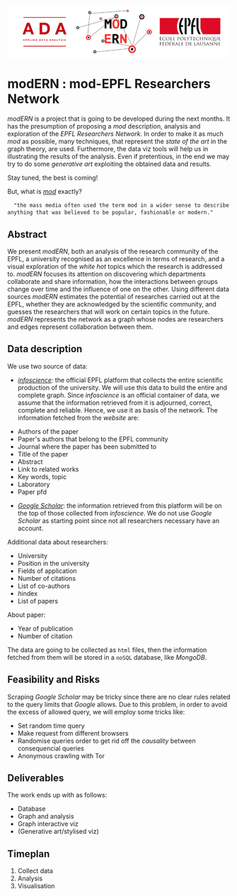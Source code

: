 ![alt text](Images/logo_merge.png "Logo Title Text 1")


# modERN : mod-EPFL Researchers Network

*modERN* is a project that is going to be developed during the next months. It has the presumption of proposing a *mod* description, 
analysis and exploration of the *EPFL Researchers Network*. In order to make it as much *mod* as possible, many techniques, 
that represent the *state of the art* in the graph theory, are used. Furthermore, the data viz tools will help us in illustrating 
the results of the analysis. Even if pretentious, in the end we may try to do some *generative art* exploiting the obtained data and results.


Stay tuned, the best is coming!

But, what is [*mod*](https://en.wikipedia.org/wiki/Mod_(subculture)) exactly?

      "the mass media often used the term mod in a wider sense to describe anything that was believed to be popular, fashionable or modern."


## Abstract

We present *modERN*, both an analysis of the research community of the EPFL, a university recognised as an excellence in terms of research, 
and a visual exploration of the *white hot* topics which the research is addressed to. *modERN* focuses its attention on discovering which 
departments collaborate and share information, how the interactions between groups change over time and the influence of one on the other. 
Using different data sources *modERN* estimates the potential of researches carried out at the EPFL, 
whether they are acknowledged by the scientific community, and guesses the researchers that will work on certain topics in the future. 
*modERN* represents the network as a graph whose nodes are researchers and edges represent collaboration between them.

## Data description

We use two source of data:

* [*infoscience*](https://infoscience.epfl.ch/collection/Infoscience/Research?ln=en): the official EPFL platform that collects
 the entire scientific production of the university. We will use this data to build the entire and complete graph. Since *infoscience* is
 an official container of data, we assume that the information retrieved from it is adjourned, correct, complete and reliable. Hence, we 
 use it as basis of the network. The information fetched from the *website* are:
 - Authors of the paper
 - Paper's authors that belong to the EPFL community
 - Journal where the paper has been submitted to
 - Title of the paper
 - Abstract
 - Link to related works
 - Key words, topic
 - Laboratory
 - Paper pfd
 
 
* [*Google Scholar*](https://scholar.google.ch/citations?view_op=view_org&hl=it&org=16539297749990713900): the information retrieved from 
this platform will be on the top of those collected from *infoscience*. We do not use *Google Scholar* as starting point since not all
researchers necessary have an account.

Additional data about researchers:
 - University
 - Position in the university
 - Fields of application
 - Number of citations
 - List of co-authors
 - *h*index
 - List of papers
  
About paper:
 - Year of publication
 - Number of citation
 
The data are going to be collected as `html` files, then the information fetched from them will be stored in a `noSQL` database, like 
*MongoDB*.

## Feasibility and Risks

Scraping *Google Scholar* may be tricky since there are no clear rules related to the query limits that *Google* allows. Due to this
problem, in order to avoid the excess of allowed query, we will employ some tricks like:
 - Set random time query
 - Make request from different browsers
 - Randomise queries order to get rid off the *causality* between consequencial queries
 - Anonymous crawling with Tor

## Deliverables

The work ends up with as follows:

 - Database
 - Graph and analysis
 - Graph interactive viz
 - (Generative art/stylised viz) 

## Timeplan

1. Collect data
2. Analysis
3. Visualisation

